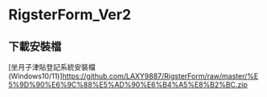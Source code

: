 # RigsterForm_Ver2

## 下載安裝檔

[坐月子津貼登記系統安裝檔 (Windows10/11)]https://github.com/LAXY9887/RigsterForm/raw/master/%E5%9D%90%E6%9C%88%E5%AD%90%E6%B4%A5%E8%B2%BC.zip
